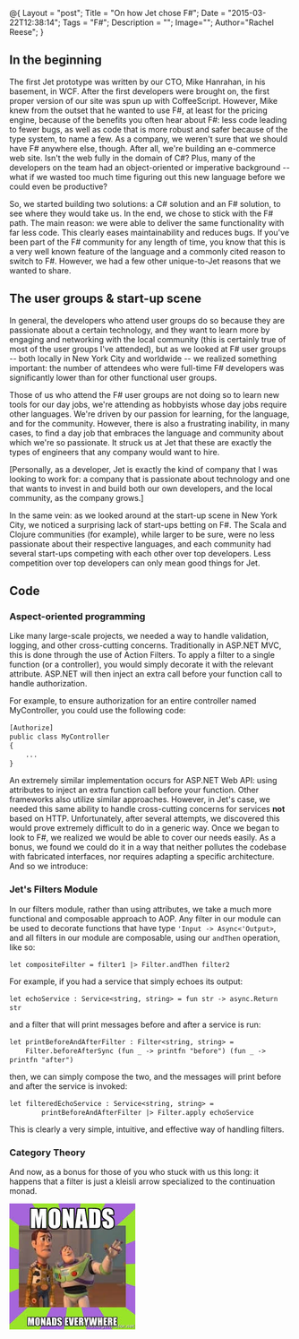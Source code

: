 @{
    Layout = "post";
    Title = "On how Jet chose F#";
    Date = "2015-03-22T12:38:14";
    Tags = "F#";
    Description = "";
    Image="";
    Author="Rachel Reese";
}

## In the beginning

The first Jet prototype was written by our CTO, Mike Hanrahan, in his basement, in WCF. After the first developers were brought on, the first proper version of our site was spun up with CoffeeScript. However, Mike knew from the outset that he wanted to use F#, at least for the pricing engine, because of the benefits you often hear about F#: less code leading to fewer bugs, as well as code that is more robust and safer because of the type system, to name a few. As a company, we weren't sure that we should have F# anywhere else, though. After all, we're building an e-commerce web site. Isn't the web fully in the domain of C#? Plus, many of the developers on the team had an object-oriented or imperative background -- what if we wasted too much time figuring out this new language before we could even be productive?

So, we started building two solutions: a C# solution and an F# solution, to see where they would take us. In the end, we chose to stick with the F# path. The main reason: we were able to deliver the same functionality with far less code. This clearly eases maintainability and reduces bugs. If you've been part of the F# community for any length of time, you know that this is a very well known feature of the language and a commonly cited reason to switch to F#. However, we had a few other unique-to-Jet reasons that we wanted to share.

<!--more-->

## The user groups & start-up scene

In general, the developers who attend user groups do so because they are passionate about a certain technology, and they want to learn more by engaging and networking with the local community (this is certainly true of most of the user groups I've attended), but as we looked at F# user groups -- both locally in New York City and worldwide -- we realized something important: the number of attendees who were full-time F# developers was significantly lower than for other functional user groups.

Those of us who attend the F# user groups are not doing so to learn new tools for our day jobs, we're attending as hobbyists whose day jobs require other languages. We're driven by our passion for learning, for the language, and for the community. However, there is also a frustrating inability, in many cases, to find a day job that embraces the language and community about which we're so passionate. It struck us at Jet that these are exactly the types of engineers that any company would want to hire.

[Personally, as a developer, Jet is exactly the kind of company that I was looking to work for: a company that is passionate about technology and one that wants to invest in and build both our own developers, and the local community, as the company grows.]

In the same vein: as we looked around at the start-up scene in New York City, we noticed a surprising lack of start-ups betting on F#. The Scala and Clojure communities (for example), while larger to be sure, were no less passionate about their respective languages, and each community had several start-ups competing with each other over top developers. Less competition over top developers can only mean good things for Jet.

## Code
### Aspect-oriented programming

Like many large-scale projects, we needed a way to handle validation, logging, and other cross-cutting concerns. Traditionally in ASP.NET MVC, this is done through the use of Action Filters. To apply a filter to a single function (or a controller), you would simply decorate it with the relevant attribute. ASP.NET will then inject an extra call before your function call to handle authorization.

For example, to ensure authorization for an entire controller named MyController, you could use the following code:

	[Authorize]
	public class MyController
	{
	    ...
	}

An extremely similar implementation occurs for ASP.NET Web API: using attributes to inject an extra function call before your function. Other frameworks also utilize similar approaches. However, in Jet's case, we needed this same ability to handle cross-cutting concerns for services <strong>not</strong> based on HTTP. Unfortunately, after several attempts, we discovered this would prove extremely difficult to do in a generic way. Once we began to look to F#, we realized we would be able to cover our needs easily. As a bonus, we found we could do it in a way that neither pollutes the codebase with fabricated interfaces, nor requires adapting a specific architecture. And so we introduce:

### Jet's Filters Module

In our filters module, rather than using attributes, we take a much more functional and composable approach to AOP. Any filter in our module can be used to decorate functions that have type `'Input -> Async<'Output>`, and all filters in our module are composable, using our ``andThen`` operation, like so:
	
	let compositeFilter = filter1 |> Filter.andThen filter2

For example, if you had a service that simply echoes its output:

	let echoService : Service<string, string> = fun str -> async.Return str

and a filter that will print messages before and after a service is run:

	let printBeforeAndAfterFilter : Filter<string, string> = 
		Filter.beforeAfterSync (fun _ -> printfn "before") (fun _ -> printfn "after")

then, we can simply compose the two, and the messages will print before and after the service is invoked:

	let filteredEchoService : Service<string, string> =
    		printBeforeAndAfterFilter |> Filter.apply echoService

This is clearly a very simple, intuitive, and effective way of handling filters. 

### Category Theory

And now, as a bonus for those of you who stuck with us this long: it happens that a filter is just a kleisli arrow specialized to the continuation monad.

![Monads. Monads everywhere.](/images/monads-everywhere.jpg)